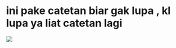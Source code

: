 # ini pake catetan biar gak lupa , kl lupa ya liat catetan lagi 




![](https://i.postimg.cc/6pZ4rmyQ/a4de7a33-0eec-49d1-b034-297c6ede64fb.jpg)
